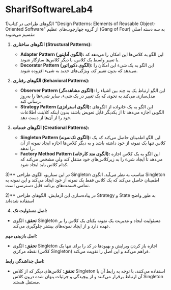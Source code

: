 ﻿# SharifSoftwareLab4
1)الگوهای طراحی در کتاب "Design Patterns: Elements of Reusable Object-Oriented Software" از گروه چهارچوب‌های عظیم (Gang of Four) به سه دسته اصلی تقسیم می‌شوند:

1. **الگوهای ساختاری (Structural Patterns):**
   - **Adapter Pattern (الگوی آداپتور):** این الگو به کلاس‌ها این امکان را می‌دهد که با تغییر واسط یک کلاس، با دیگر کلاس‌ها سازگار شوند.
   - **Decorator Pattern (الگوی دکوراتور):** این الگو به یک شیء این امکان را می‌دهد که بدون تغییر کد، ویژگی‌های جدید به شیء افزوده شوند.

2. **الگوهای رفتاری (Behavioral Patterns):**
   - **Observer Pattern (الگوی مشاهده‌گر):** این الگو ارتباط یک به چند بین اشیاء را مدل‌سازی می‌کند به نحوی که یک تغییر در یک شیء، سایر شیءها را به‌روز رسانی کند.
   - **Strategy Pattern (الگوی استراتژی):** این الگو به یک خانواده از الگوهای الگویی اجازه می‌دهد تا از یکدیگر قابل تعویض باشند بدون اینکه کلاینت اطلاعات خود را از آن‌ها از دست دهد.

3. **الگوهای خدمات (Creational Patterns):**
   - **Singleton Pattern (الگوی تک‌نمونه):** این الگو اطمینان حاصل می‌کند که یک کلاس تنها یک نمونه از خود داشته باشد و به دیگر کلاس‌ها اجازه ایجاد نمونه از آن را ندهد.
   - **Factory Method Pattern (الگوی متد کارخانه):** این الگو به یک کلاس اجازه می‌دهد تا ایجاد شیء را به زیرکلاس‌های خود منتقل کند ولی مشخص می‌کند که کدام کلاس باید ایجاد شود.

3)** در این سناریو، الگوی طراحی Singleton مناسب به نظر می‌آید. الگوی Singleton اطمینان حاصل می‌کند که یک کلاس فقط یک نمونه از خود ایجاد می‌کند و این نمونه به تمامی قسمت‌های برنامه قابل دسترسی است.


2)** در پیاده‌سازی این آزمایش، الگوهای طراحی Strategy و State به طور واضح استفاده شده‌اند


4) **اصل مسئولیت تک:**
- **تحقق:** الگوی Singleton مسئولیت ایجاد و مدیریت یک نمونه یکتای یک کلاس را بر عهده دارد و از ایجاد نمونه‌های بیشتر جلوگیری می‌کند.
  
**اصل بازبینی مهم:**
- **تحقق:** الگوی Singleton اجازه باز کردن ویرایش و بهبود‌ها در کد را برای تنها یک نقطه مرکزی (کلاس Singleton) فراهم می‌کند و این اصل را تقویت می‌کند.

**اصل جداشدگی رابط:**
- **تحقق:** کلاس‌های دیگر که از کلاس Singleton استفاده می‌کنند، با توجه به رابط آن با آن ارتباط برقرار می‌کنند و از پیچیدگی و جزئیات پنهان شده درون کلاس Singleton مستقل هستند.

